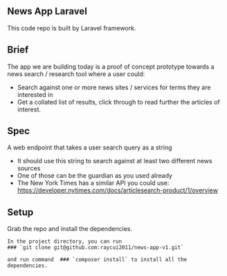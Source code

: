 
## News App Laravel

This code repo is built by Laravel framework.

## Brief

The app we are building today is a proof of concept prototype towards a
news search / research tool where a user could:

- Search against one or more news sites / services for terms they are
  interested in
- Get a collated list of results, click through to read further the
  articles of interest.


## Spec
A web endpoint that takes a user search query as a string
* It should use this string to search against at least two different news sources
* One of those can be the guardian as you used already
* The New York Times has a similar API you could use:
https://developer.nytimes.com/docs/articlesearch-product/1/overview



## Setup

Grab the repo and install the dependencies.

```
In the project directory, you can run
### `git clone git@github.com:raycui2011/news-app-v1.git`

and run command  ### `composer install` to install all the dependencies.
```

